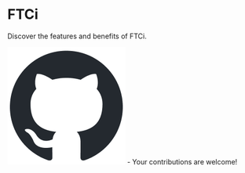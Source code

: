 # FTCi

Discover the features and benefits of FTCi.


[![Edit on GitHub](assets/images/github/github-mark.png)](https://github.com/Pathway-Analytics/docs/edit/main/ftci.md) - Your contributions are welcome!